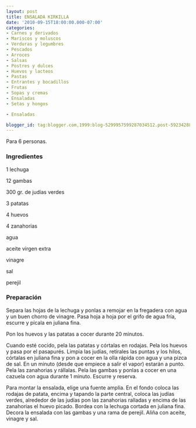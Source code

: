 ```yaml
---
layout: post
title: ENSALADA KIRKILLA
date: '2010-09-15T18:00:00.000-07:00'
categories:
- Carnes y derivados
- Mariscos y moluscos
- Verduras y legumbres
- Pescados
- Arroces
- Salsas
- Postres y dulces
- Huevos y lacteos
- Pastas
- Entrantes y bocadillos
- Frutas
- Sopas y cremas
- Ensaladas
- Setas y hongos

- Ensaladas

blogger_id: tag:blogger.com,1999:blog-5299957599287034512.post-5923428805341969112
---
```


Para 6 personas.

<h3>Ingredientes</h3>

1 lechuga

12 gambas

300 gr. de judías verdes

3 patatas

4 huevos

4 zanahorias

agua

aceite virgen extra

vinagre

sal

perejil

<h3>Preparación</h3>

Separa las hojas de la lechuga y ponlas a remojar en la fregadera con agua y un buen chorro de vinagre. Pasa hoja a hoja por el grifo de agua fría, escurre y pícala en juliana fina.

Pon los huevos y las patatas a cocer durante 20 minutos.

Cuando esté cocido, pela las patatas y córtalas en rodajas. Pela los huevos y pasa por el pasapurés. Limpia las judías, retírales las puntas y los hilos, córtalas en juliana fina y pon a cocer en la olla rápida con agua y una pizca de sal. En un minuto (desde que empiece a salir el vapor) estarán a punto. Pela las zanahorias y rállalas. Pela las gambas y ponlas a cocer en una cazuela con agua durante 1 minuto. Escurre y reserva.

Para montar la ensalada, elige una fuente amplia. En el fondo coloca las rodajas de patata, encima y tapando la parte central, coloca las judías verdes, alrededor de las judías pon las zanahorias ralladas y encima de las zanahorias el huevo picado. Bordea con la lechuga cortada en juliana fina. Decora la ensalada con las gambas y una rama de perejil. Aliña con aceite, vinagre y sal.

